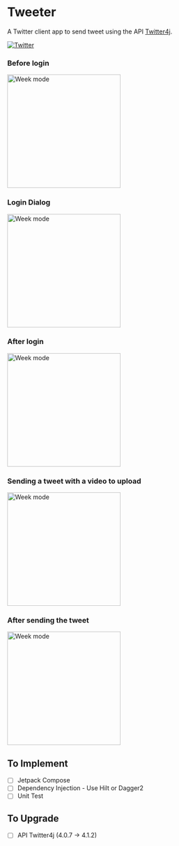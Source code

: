 # Tweeter
A Twitter client app to send tweet using the API [Twitter4j](https://twitter4j.org/).

[![Twitter](https://img.shields.io/badge/Twitter-@yasunari_k_-9C27B0.svg)](https://twitter.com/yasunari_k_)

### Before login
<img src="https://user-images.githubusercontent.com/45267210/208982152-869720f0-efc4-4327-a750-702426873e0e.png" alt="Week mode" width="260">

### Login Dialog
<img src="https://user-images.githubusercontent.com/45267210/208982732-2bf4db1e-4dfe-4e8e-816b-d8059484a16a.png" alt="Week mode" width="260">

### After login
<img src="https://user-images.githubusercontent.com/45267210/208982629-a0791148-5654-42ed-81c5-6f006bd511cc.png" alt="Week mode" width="260">

### Sending a tweet with a video to upload
<img src="https://user-images.githubusercontent.com/45267210/208982887-46280921-3cd5-4404-ae9d-445109c50d50.png" alt="Week mode" width="260">

### After sending the tweet
<img src="https://user-images.githubusercontent.com/45267210/208982951-bff666ec-91b2-4466-b781-f1f1a83ff0de.png" alt="Week mode" width="260">

## To Implement
- [ ] Jetpack Compose
- [ ] Dependency Injection - Use Hilt or Dagger2
- [ ] Unit Test

## To Upgrade
- [ ] API Twitter4j (4.0.7 -> 4.1.2)

